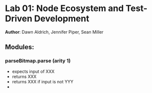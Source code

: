 
# Lab 01: Node Ecosystem and Test-Driven Development
**Author**: Dawn Aldrich, Jennifer Piper, Sean Miller

## Modules:

###  parseBitmap.parse (arity 1)
- expects input of XXX
- returns XXX
- returns XXX if input is not YYY
- 